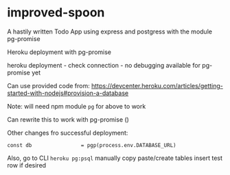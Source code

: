 # improved-spoon

A hastily written Todo App using express and postgress with the module pg-promise

Heroku deployment with pg-promise

heroku deployment - check connection - no debugging available for pg-promise yet

Can use provided code from: https://devcenter.heroku.com/articles/getting-started-with-nodejs#provision-a-database

Note: will need npm module `pg` for above to work

Can rewrite this to work with pg-promise ()

Other changes fro successful deployment:

```
const db                = pgp(process.env.DATABASE_URL)

```

Also,
go to CLI `heroku pg:psql`
manually copy paste/create tables
insert test row if desired
